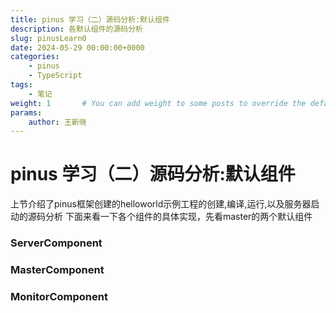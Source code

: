 ```yaml
---
title: pinus 学习（二）源码分析:默认组件
description: 各默认组件的源码分析
slug: pinusLearn0
date: 2024-05-29 00:00:00+0000
categories:
    - pinus
    - TypeScript
tags:
    - 笔记
weight: 1       # You can add weight to some posts to override the default sorting (date descending)
params:
    author: 王新晓
---
```

# pinus 学习（二）源码分析:默认组件

上节介绍了pinus框架创建的helloworld示例工程的创建,编译,运行,以及服务器启动的源码分析
下面来看一下各个组件的具体实现，先看master的两个默认组件

### ServerComponent

### MasterComponent

### MonitorComponent


